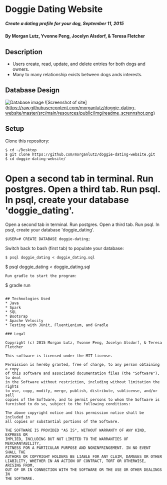 # Doggie Dating Website


##### Create a dating profile for your dog, September 11, 2015

#### By Morgan Lutz, Yvonne Peng, Jocelyn Alsdorf, & Teresa Fletcher

## Description

* Users create, read, update, and delete entries for both dogs and owners.
* Many to many relationship exists between dogs ands interests.

## Database Design
![Database image](https://raw.githubusercontent.com/morganlutz/doggie-dating-website/master/src/main/resources/public/img/SQL-ScreenShot-2015-09-10.png)
![Screenshot of site] (https://raw.githubusercontent.com/morganlutz/doggie-dating-website/master/src/main/resources/public/img/readme_scrennshot.png)
## Setup

Clone this repository:
```
$ cd ~/Desktop
$ git clone https://github.com/morganlutz/doggie-dating-website.git
$ cd doggie-dating-website/
```

Open a second tab in terminal. Run postgres. Open a third tab. Run psql. In psql, create your database 'doggie_dating'.
=======
Open a second tab in terminal. Run postgres. Open a third tab. Run psql. In psql, create your database 'doggie_dating'.

```
$USER=# CREATE DATABASE doggie-dating;
```
Switch back to bash (first tab) to populate your database:
```
$ psql doggie_dating < doggie_dating.sql
```
$ psql doggie_dating < doggie_dating.sql
```
Run gradle to start the program:
```
$ gradle run
```

## Technologies Used
* Java
* Spark
* SQL
* Bootsrap
* Apache Velocity
* Testing with JUnit, FluentLenium, and Gradle

### Legal

Copyright (c) 2015 Morgan Lutz, Yvonne Peng, Jocelyn Alsdorf, & Teresa Fletcher

This software is licensed under the MIT license.

Permission is hereby granted, free of charge, to any person obtaining a copy
of this software and associated documentation files (the "Software"), to deal
in the Software without restriction, including without limitation the rights
to use, copy, modify, merge, publish, distribute, sublicense, and/or sell
copies of the Software, and to permit persons to whom the Software is
furnished to do so, subject to the following conditions:

The above copyright notice and this permission notice shall be included in
all copies or substantial portions of the Software.

THE SOFTWARE IS PROVIDED "AS IS", WITHOUT WARRANTY OF ANY KIND, EXPRESS OR
IMPLIED, INCLUDING BUT NOT LIMITED TO THE WARRANTIES OF MERCHANTABILITY,
FITNESS FOR A PARTICULAR PURPOSE AND NONINFRINGEMENT. IN NO EVENT SHALL THE
AUTHORS OR COPYRIGHT HOLDERS BE LIABLE FOR ANY CLAIM, DAMAGES OR OTHER
LIABILITY, WHETHER IN AN ACTION OF CONTRACT, TORT OR OTHERWISE, ARISING FROM,
OUT OF OR IN CONNECTION WITH THE SOFTWARE OR THE USE OR OTHER DEALINGS IN
THE SOFTWARE.
